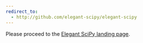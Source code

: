 ```yaml
---
redirect_to:
  - http://github.com/elegant-scipy/elegant-scipy
---
```


Please proceed to the
[Elegant SciPy landing page](https://github.com/elegant-scipy/elegant-scipy).
